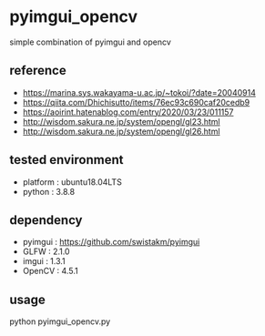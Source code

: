 # pyimgui_opencv
simple combination of pyimgui and opencv

## reference
- https://marina.sys.wakayama-u.ac.jp/~tokoi/?date=20040914
- https://qiita.com/Dhichisutto/items/76ec93c690caf20cedb9
- https://aoirint.hatenablog.com/entry/2020/03/23/011157
- http://wisdom.sakura.ne.jp/system/opengl/gl23.html
- http://wisdom.sakura.ne.jp/system/opengl/gl26.html

## tested environment
- platform : ubuntu18.04LTS
- python : 3.8.8

## dependency
- pyimgui : https://github.com/swistakm/pyimgui
- GLFW    : 2.1.0
- imgui   : 1.3.1
- OpenCV  : 4.5.1

## usage
python pyimgui_opencv.py
